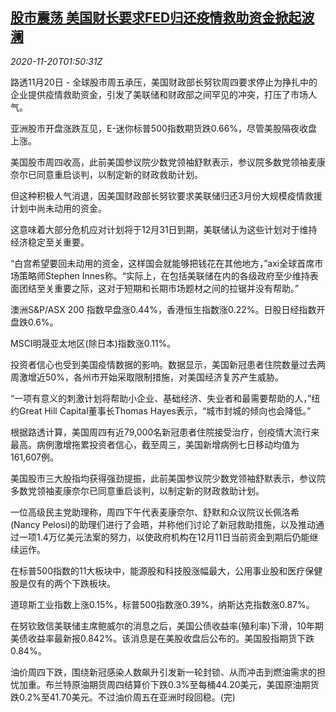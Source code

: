 <!--1605838996000-->
[股市震荡 美国财长要求FED归还疫情救助资金掀起波澜](https://cn.reuters.com/article/asia-financial-markets-1120-fri-idCNKBS28005Z)
------

<div><i>2020-11-20T01:50:31Z</i></div><p>路透11月20日 - 全球股市周五承压，美国财政部长努钦周四要求停止为挣扎中的企业提供疫情救助资金，引发了美联储和财政部之间罕见的冲突，打压了市场人气。</p><p>亚洲股市开盘涨跌互见，E-迷你标普500指数期货跌0.66%，尽管美股隔夜收盘上涨。</p><p>美国股市周四收高，此前美国参议院少数党领袖舒默表示，参议院多数党领袖麦康奈尔已同意重启谈判，以制定新的财政救助计划。</p><p>但这种积极人气消退，因美国财政部长努钦要求美联储归还3月份大规模疫情救援计划中尚未动用的资金。</p><p>这意味着大部分危机应对计划将于12月31日到期，美联储认为这些计划对于维持经济稳定至关重要。</p><p>“白宫希望要回未动用的资金，这样国会就能够把钱花在其他地方，”axi全球首席市场策略师Stephen Innes称。“实际上，在包括美联储在内的各级政府至少维持表面团结至关重要之际，这对于短期和长期市场题材之间的拉锯并没有帮助。”</p><p>澳洲S&amp;P/ASX 200 指数早盘涨0.44%，香港恒生指数涨0.22%。日股日经指数开盘跌0.6%。</p><p>MSCI明晟亚太地区(除日本)指数涨0.11%。</p><p>投资者信心也受到美国疫情数据的影响。数据显示，美国新冠患者住院数量过去两周激增近50%，各州市开始采取限制措施，对美国经济复苏产生威胁。</p><p>“一项有意义的刺激计划将帮助小企业、基础经济、失业者和最需要帮助的人，”纽约Great Hill Capital董事长Thomas Hayes表示，“城市封城的倾向也会降低。”</p><p>根据路透计算，美国周四有近79,000名新冠患者住院接受治疗，创疫情大流行来最高。病例激增拖累投资者信心，截至周三，美国新增病例七日移动均值为161,607例。</p><p>美国股市三大股指均获得强劲提振，此前美国参议院少数党领袖舒默表示，参议院多数党领袖麦康奈尔已同意重启谈判，以制定新的财政救助计划。</p><p>一位高级民主党助理称，周四下午代表麦康奈尔、舒默和众议院议长佩洛希(Nancy Pelosi)的助理们进行了会晤，并称他们讨论了新冠救助措施，以及推动通过一项1.4万亿美元法案的努力，以使政府机构在12月11日当前资金到期后仍能继续运作。</p><p>在标普500指数的11大板块中，能源股和科技股涨幅最大，公用事业股和医疗保健股是仅有的两个下跌板块。</p><p>道琼斯工业指数上涨0.15%，标普500指数涨0.39%，纳斯达克指数涨0.87%。</p><p>在努钦致信美联储主席鲍威尔的消息之后，美国公债收益率(殖利率)下滑，10年期美债收益率最新报0.842%。该消息是在美股收盘后公布的。美国股指期货下跌0.84%。</p><p>油价周四下跌，围绕新冠感染人数飙升引发新一轮封锁、从而冲击到燃油需求的担忧加重。布兰特原油期货周四结算价下跌0.3%至每桶44.20美元，美国原油期货跌0.2%至41.70美元。不过油价周五在亚洲时段回稳。(完)</p>

